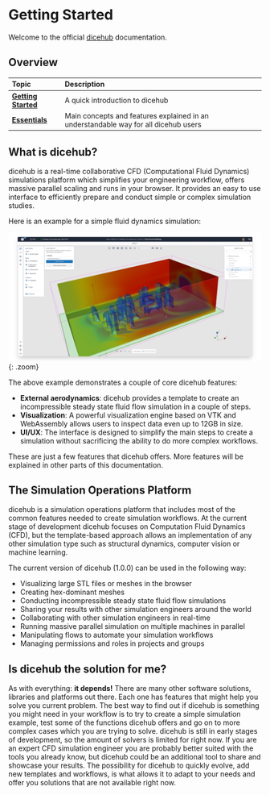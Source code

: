 # Getting Started

Welcome to the official [dicehub](https://about.dicehub.com) documentation.

## Overview

| Topic                                      | Description                                                                         |
| :----------------------------------------- | :---------------------------------------------------------------------------------- |
| [**Getting Started**](./index.md#getting-started)   | A quick introduction to dicehub                                                     |
| [**Essentials**](./essentials/index.md) | Main concepts and features explained in an understandable way for all dicehub users |


## What is dicehub?

dicehub is a real-time collaborative CFD (Computational Fluid Dynamics) simulations platform which simplifies your engineering workflow, offers massive parallel scaling and runs in your browser. It provides an easy to use interface to efficiently prepare and conduct simple or complex simulation studies.

Here is an example for a simple fluid dynamics simulation:

![Buildings aerodynamics](../assets/images/buildings_aerodynamics.png "buildings_aerodynamics"){: .zoom}

The above example demonstrates a couple of core dicehub features:

- **External aerodynamics**: dicehub provides a template to create an incompressible steady state fluid flow simulation in a couple of steps.
- **Visualization**: A powerful visualization engine based on VTK and WebAssembly allows users to inspect data even up to 12GB in size.
- **UI/UX**: The interface is designed to simplify the main steps to create a simulation without sacrificing the ability to do more complex workflows.

These are just a few features that dicehub offers. More features will be explained in other parts of this documentation.


## The Simulation Operations Platform

dicehub is a simulation operations platform that includes most of the common features needed to create simulation workflows. At the current stage of development dicehub focuses on Computation Fluid Dynamics (CFD), but the template-based approach allows an implementation of any other simulation type such as structural dynamics, computer vision or machine learning.  

The current version of dicehub (1.0.0) can be used in the following way:

- Visualizing large STL files or meshes in the browser
- Creating hex-dominant meshes
- Conducting incompressible steady state fluid flow simulations
- Sharing your results with other simulation engineers around the world
- Collaborating with other simulation engineers in real-time
- Running massive parallel simulation on multiple machines in parallel
- Manipulating flows to automate your simulation workflows
- Managing permissions and roles in projects and groups


## Is dicehub the solution for me?

As with everything: **it depends!** There are many other software solutions, libraries and platforms out there. Each one has features that might help you solve you current problem. The best way to find out if dicehub is something you might need in your workflow is to try to create a simple simulation example, test some of the functions dicehub offers and go on to more complex cases which you are trying to solve. dicehub is still in early stages of development, so the amount of solvers is limited for right now. If you are an expert CFD simulation engineer you are probably better suited with the tools you already know, but dicehub could be an additional tool to share and showcase your results. The possibility for dicehub to quickly evolve, add new templates and workflows, is what allows it to adapt to your needs and offer you solutions that are not available right now.
